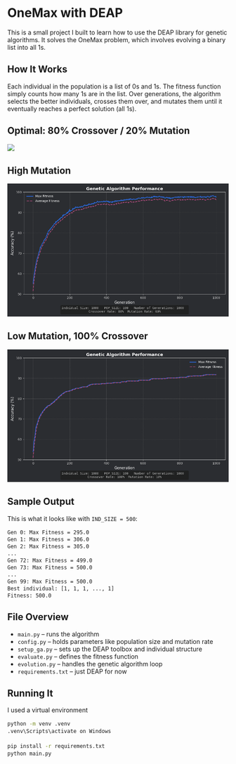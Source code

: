 # OneMax with DEAP

This is a small project I built to learn how to use the DEAP library for genetic algorithms. It solves the OneMax problem, which involves evolving a binary list into all 1s.

## How It Works

Each individual in the population is a list of 0s and 1s. The fitness function simply counts how many 1s are in the list. Over generations, the algorithm selects the better individuals, crosses them over, and mutates them until it eventually reaches a perfect solution (all 1s).

## Optimal: 80% Crossover / 20% Mutation
![](80-30.png)
## High Mutation
![Alt Text](high_mutation_rate.png)
## Low Mutation, 100% Crossover
![Alt Text](high_crossover_low_mutation.png)
## Sample Output

This is what it looks like with `IND_SIZE = 500`:

```
Gen 0: Max Fitness = 295.0
Gen 1: Max Fitness = 306.0
Gen 2: Max Fitness = 305.0
...
Gen 72: Max Fitness = 499.0
Gen 73: Max Fitness = 500.0
...
Gen 99: Max Fitness = 500.0
Best individual: [1, 1, 1, ..., 1]
Fitness: 500.0
```

## File Overview

* `main.py` – runs the algorithm
* `config.py` – holds parameters like population size and mutation rate
* `setup_ga.py` – sets up the DEAP toolbox and individual structure
* `evaluate.py` – defines the fitness function
* `evolution.py` – handles the genetic algorithm loop
* `requirements.txt` – just DEAP for now

## Running It

I used a virtual environment

```bash
python -m venv .venv
.venv\Scripts\activate on Windows

pip install -r requirements.txt
python main.py
```
